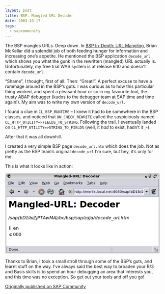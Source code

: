 ```yaml
---
layout: post
title: BSP: Mangled URL Decoder
date: 2003-10-17
tags:
  - sapcommunity
---
```

The BSP mangles URLs. Deep down. In [BSP In-Depth: URL Mangling](https://blogs.sap.com/2003/09/30/bsp-in-depth-url-mangling/), Brian McKellar did a splendid job of both feeding hunger for information and increasing one’s appetite. He mentioned the BSP application `decode_url` which shows you what the gunk in the rewritten (mangled) URL actually is. Unfortunately, my free trial WAS system is at release 6.10 and doesn’t contain `decode_url`.

“Shame”, I thought, first of all. Then: “Great!”. A perfect excuse to have a rummage around in the BSP’s guts. I was curious as to how this particular thing worked, and spent a pleasant hour or so in my favourite tool, the trusty ABAP debugger (kudos to the debugger team at SAP time and time again!). My aim was to write my own version of `decode_url`.

I found a clue in `CL_BSP_RUNTIME` – I knew it had to be somewhere in the BSP classes, and noticed that `ON_CHECK_REWRITE` called the suspiciously named `CL_HTTP_UTILITY=>FIELDS_TO_STRING`. Following the trail, I eventually landed on `CL_HTTP_UTILITY=>STRING_TO_FIELDS` (well, it *had* to exist, hadn’t it ;-).

After that it was all downhill.

I created a very simple BSP page `decode_url.htm` which does the job. Not as pretty as the BSP team’s original `decode_url` I’m sure, but hey, it’s only for me.

This is what it looks like in action:

![screenshot of decode_url in a browser](/images/2003/10/decode_url.png)

Thanks to Brian, I took a small stroll through some of the BSP’s guts, and learnt stuff on the way. I’ve always said the best way to broaden your R/3 and Basis skills is to spend an hour debugging an area that interests you, and this time was no exception. So get out your tools and off you go!

[Originally published on SAP Community](https://blogs.sap.com/2003/10/17/bsp-mangled-url-decoder/)
